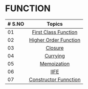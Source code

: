 # FUNCTION

| # S.NO |                            Topics                            |
| ------ | :----------------------------------------------------------: |
| 01     |  [First Class Function](./01-FirstClassFunction/readME.md)   |
| 02     | [Higher Order Function](./02-HigherOrderFunction/readME.md)  |
| 03     |              [Closure](./03-Closure/readME.md)               |
| 04     |             [Currying](./04-Currying/readME.md)              |
| 05     |          [Memoization](./05-Memoization/readME.md)           |
| 06     |                 [IIFE](./06-IIFE/readME.md)                  |
| 07     | [Constructor Funnction](./07-Constructor-Function/readME.md) |
